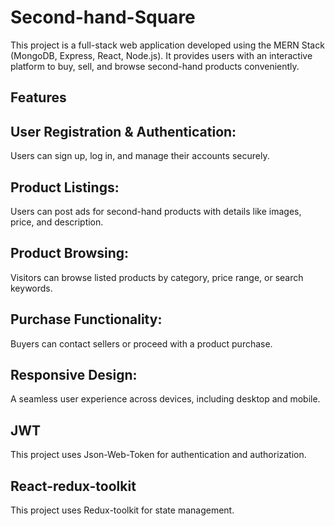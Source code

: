 # Second-hand-Square

This project is a full-stack web application developed using the MERN Stack (MongoDB, Express, React, Node.js). It provides users with an interactive platform to buy, sell, and browse second-hand products conveniently.

## Features
## User Registration & Authentication:
Users can sign up, log in, and manage their accounts securely.

## Product Listings:
Users can post ads for second-hand products with details like images, price, and description.

## Product Browsing:
Visitors can browse listed products by category, price range, or search keywords.

## Purchase Functionality:
Buyers can contact sellers or proceed with a product purchase.

## Responsive Design:
A seamless user experience across devices, including desktop and mobile.

## JWT
This project uses Json-Web-Token for authentication and authorization.

## React-redux-toolkit
This project uses Redux-toolkit for state management.